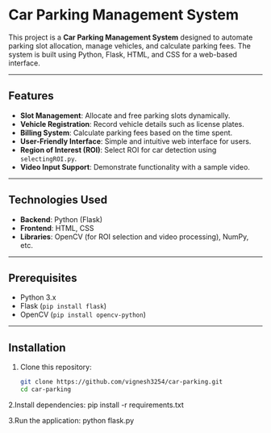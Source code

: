 # Car Parking Management System

This project is a **Car Parking Management System** designed to automate parking slot allocation, manage vehicles, and calculate parking fees. The system is built using Python, Flask, HTML, and CSS for a web-based interface.  

---

## Features

- **Slot Management**: Allocate and free parking slots dynamically.  
- **Vehicle Registration**: Record vehicle details such as license plates.  
- **Billing System**: Calculate parking fees based on the time spent.  
- **User-Friendly Interface**: Simple and intuitive web interface for users.  
- **Region of Interest (ROI)**: Select ROI for car detection using `selectingROI.py`.  
- **Video Input Support**: Demonstrate functionality with a sample video.  

---

## Technologies Used

- **Backend**: Python (Flask)  
- **Frontend**: HTML, CSS  
- **Libraries**: OpenCV (for ROI selection and video processing), NumPy, etc.  

---

## Prerequisites

- Python 3.x  
- Flask (`pip install flask`)  
- OpenCV (`pip install opencv-python`)  

---

## Installation

1. Clone this repository:  
   ```bash
   git clone https://github.com/vignesh3254/car-parking.git
   cd car-parking
   
2.Install dependencies:
  pip install -r requirements.txt

3.Run the application:
  python flask.py
